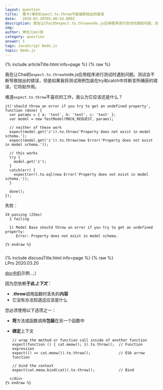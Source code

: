 ```yaml
---
layout: question
title:  摩卡/柴的Expect.to.throw不能捕获抛出的错误
date:   2020-03-20T05:48:54.000Z
description: 我在让Chai的expect.to.thrownode.js应用程序进行测试时遇到问题。测试会不断导致抛出的错误，但是如果我将测试用例包装在try和cat...
img: 
author: 神无Jim小哥
category: question
answer: 1
tags: JavaScript Node.js
topic: Node.js
---
```

<div class="article-root">
  <div class="article">
    {% include articleTitle.html info=page %}
    {% raw %}
    <div class="article-content"><p><font style="vertical-align: inherit;"><font style="vertical-align: inherit;">我在让Chai的</font></font><code>expect.to.throw</code><font style="vertical-align: inherit;"><font style="vertical-align: inherit;">node.js应用程序进行测试时</font><font style="vertical-align: inherit;">遇到问题</font><font style="vertical-align: inherit;">。</font><font style="vertical-align: inherit;">测试会不断导致抛出的错误，但是如果我将测试用例包装在try和catch中并断言所捕获的错误，它将起作用。</font></font></p>

<p><font style="vertical-align: inherit;"><font style="vertical-align: inherit;">难道</font></font><code>expect.to.throw</code><font style="vertical-align: inherit;"><font style="vertical-align: inherit;">不喜欢的工作，我认为它应该还是什么？</font></font></p>

<pre><code>it('should throw an error if you try to get an undefined property', function (done) {<font></font>
  var params = { a: 'test', b: 'test', c: 'test' };<font></font>
  var model = new TestModel(MOCK_REQUEST, params);<font></font>
<font></font>
  // neither of these work<font></font>
  expect(model.get('z')).to.throw('Property does not exist in model schema.');<font></font>
  expect(model.get('z')).to.throw(new Error('Property does not exist in model schema.'));<font></font>
<font></font>
  // this works<font></font>
  try { <font></font>
    model.get('z'); <font></font>
  }<font></font>
  catch(err) {<font></font>
    expect(err).to.eql(new Error('Property does not exist in model schema.'));<font></font>
  }<font></font>
<font></font>
  done();<font></font>
});<font></font>
</code></pre>

<p><font style="vertical-align: inherit;"><font style="vertical-align: inherit;">失败：</font></font></p>

<pre class="lang-none prettyprint-override"><code>19 passing (25ms)<font></font>
  1 failing<font></font>
<font></font>
  1) Model Base should throw an error if you try to get an undefined property:<font></font>
     Error: Property does not exist in model schema.<font></font>
</code></pre></div>
    {% endraw %}
  </div>
  <p style="height: 0;width:0;overflow: hidden;"> 第2494篇《摩卡/柴的Expect.to.throw不能捕获抛出的错误》来自Winter(https://github.com/aiyld/aiyld.github.io)的站点</p>
  <div class="discuss-wrapper">
    {% include discussTitle.html info=page %}
    {% raw %}
    <div class="discuss-item">
        <div class="discuss-parent">
          <div class="discuss-meta">
            <span class="discuss-user">LPro</span>
            <span class="discuss-time">2020.03.20</span>
          </div>
          <div class="discuss-comment"><p><font style="vertical-align: inherit;"></font><a href="http://www.chaijs.com/api/bdd/#method_throw" rel="nofollow noreferrer"><font style="vertical-align: inherit;"><font style="vertical-align: inherit;">doc中的</font></font></a><font style="vertical-align: inherit;"><font style="vertical-align: inherit;">示例</font><font style="vertical-align: inherit;">...;）</font></font></p>

<p><font style="vertical-align: inherit;"><font style="vertical-align: inherit;">因为您依赖</font></font><strong><font style="vertical-align: inherit;"><font style="vertical-align: inherit;">于此</font></font><em><font style="vertical-align: inherit;"><font style="vertical-align: inherit;">上下文</font></font></em></strong><font style="vertical-align: inherit;"><font style="vertical-align: inherit;">：</font></font></p>

<ul>
<li><font style="vertical-align: inherit;"><strong><font style="vertical-align: inherit;">.throw</font></strong><font style="vertical-align: inherit;">调用函数时丢失的</font></font><strong><font style="vertical-align: inherit;"><font style="vertical-align: inherit;">内容</font></font></strong></li>
<li><font style="vertical-align: inherit;"><font style="vertical-align: inherit;">它没有办法知道这应该是什么</font></font></li>
</ul>

<p><font style="vertical-align: inherit;"><font style="vertical-align: inherit;">您必须使用以下选项之一：</font></font></p>

<ul>
<li><strong><font style="vertical-align: inherit;"><font style="vertical-align: inherit;">将</font></font></strong><font style="vertical-align: inherit;"><font style="vertical-align: inherit;">方法或函数调用</font><strong><font style="vertical-align: inherit;">包装</font></strong><font style="vertical-align: inherit;">在另一个函数中</font></font></li>
<li><p><strong><font style="vertical-align: inherit;"><font style="vertical-align: inherit;">绑定</font></font></strong><font style="vertical-align: inherit;"><font style="vertical-align: inherit;">上下文</font></font></p>

<pre><code>// wrap the method or function call inside of another function<font></font>
expect(function () { cat.meow(); }).to.throw();  // Function expression<font></font>
expect(() =&gt; cat.meow()).to.throw();             // ES6 arrow function<font></font>
<font></font>
// bind the context<font></font>
expect(cat.meow.bind(cat)).to.throw();           // Bind<font></font>
</code></pre></li>
</ul></div>
        </div>
        
      </div>
    {% endraw %}
  </div>
<div>
